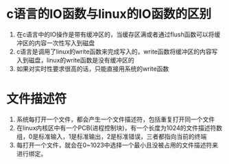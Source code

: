 # c语言的IO函数与linux的IO函数的区别
1. 在c语言中的IO操作是带有缓冲区的，当缓存区满或者通过flush函数可以将缓冲区的内容一次性写入到磁盘  
2. c语言是调用了linux的write函数来完成写入的，write函数将缓冲区的内容写入到磁盘，linux的write函数是没有缓冲区的  
3. 如果对实时性要求很高的话，只能直接用系统的write函数  
# 文件描述符
1. 系统每打开一个文件，都会产生一个文件描述符，包括重复打开同一个文件  
2. 在linux内核区中有一个PCB(进程控制块)，有一个长度为1024的文件描述符数组，0是标准输入，1是标准输出，2是标准错误，三者都指向当前的终端  
3. 每打开一个文件，就会在0~1023中选择一个最小且没被占用的文件描述符来进行绑定。
